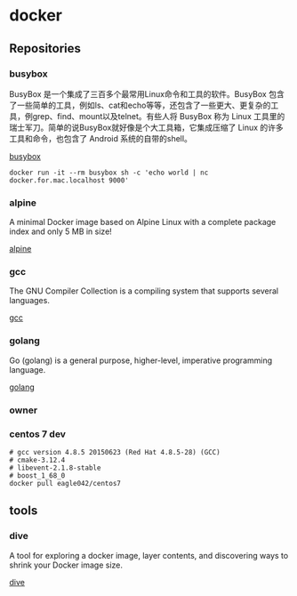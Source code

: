 # docker

## Repositories

### busybox

BusyBox 是一个集成了三百多个最常用Linux命令和工具的软件。BusyBox 包含了一些简单的工具，例如ls、cat和echo等等，还包含了一些更大、更复杂的工具，例grep、find、mount以及telnet。有些人将 BusyBox 称为 Linux 工具里的瑞士军刀。简单的说BusyBox就好像是个大工具箱，它集成压缩了 Linux 的许多工具和命令，也包含了 Android 系统的自带的shell。

[busybox](https://busybox.net/)

```
docker run -it --rm busybox sh -c 'echo world | nc docker.for.mac.localhost 9000'
```

### alpine

A minimal Docker image based on Alpine Linux with a complete package index and only 5 MB in size!

[alpine](https://hub.docker.com/_/alpine/)

### gcc

The GNU Compiler Collection is a compiling system that supports several languages.

[gcc](https://hub.docker.com/_/gcc/)

### golang

Go (golang) is a general purpose, higher-level, imperative programming language.

[golang](https://hub.docker.com/_/golang/)

### owner

### centos 7 dev

```
# gcc version 4.8.5 20150623 (Red Hat 4.8.5-28) (GCC)
# cmake-3.12.4
# libevent-2.1.8-stable
# boost_1_68_0
docker pull eagle042/centos7
```

## tools

### dive
A tool for exploring a docker image, layer contents, and discovering ways to shrink your Docker image size.

[dive](https://github.com/wagoodman/dive)
